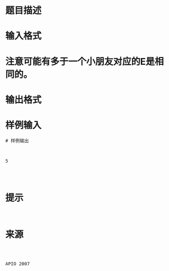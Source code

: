 

# 题目描述



# 输入格式



# 注意可能有多于一个小朋友对应的E是相同的。



# 输出格式



# 样例输入


<pre>
# 样例输出


<pre>5</pre>

# 提示



# 来源


<p>
APIO 2007
</p>
